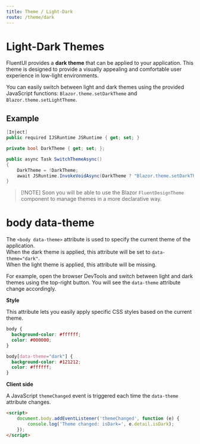 ```yaml
---
title: Theme / Light-Dark
route: /theme/dark
---
```


# Light-Dark Themes

FluentUI provides a **dark theme** that can be applied to your application. 
This theme is designed to provide a visually appealing and comfortable user experience in low-light environments.

You can easily switch between light and dark themes using the provided JavaScript functions: 
`Blazor.theme.setDarkTheme` and `Blazor.theme.setLightTheme`.

## Example

```csharp
[Inject]
public required IJSRuntime JSRuntime { get; set; }

private bool DarkTheme { get; set; };

public async Task SwitchThemeAsync()
{
    DarkTheme = !DarkTheme;
    await JSRuntime.InvokeVoidAsync(DarkTheme ? "Blazor.theme.setDarkTheme" : "Blazor.theme.setLightTheme");
}
```

> [!NOTE] Soon you will be able to use the Blazor `FluentDesignTheme` component to manage themes in a more declarative way.

#  body data-theme

The `<body data-theme>` attribute is used to specify the current theme of the application.  
When the dark theme is applied, this attribute will be set to `data-theme="dark"`.  
When the light theme is applied, this attribute will be missing.  

For example, open the browser DevTools and switch between light and dark themes using the top-right button.
You will see the `data-theme` attribute change accordingly.

**Style**

This attribute lets you easily apply specific CSS styles based on the current theme.

```css
body {
  background-color: #ffffff;
  color: #000000;
}

body[data-theme="dark"] {
  background-color: #121212;
  color: #ffffff;
}
```

**Client side**

A JavaScript `themeChanged` event is triggered each time the `data-theme` attribute changes.

```html
<script>
    document.body.addEventListener('themeChanged', function (e) {
        console.log('Theme changed: isDark=', e.detail.isDark);
    });
</script>
```